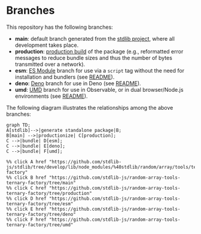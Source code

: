 <!--

@license Apache-2.0

Copyright (c) 2022 The Stdlib Authors.

Licensed under the Apache License, Version 2.0 (the "License");
you may not use this file except in compliance with the License.
You may obtain a copy of the License at

    http://www.apache.org/licenses/LICENSE-2.0

Unless required by applicable law or agreed to in writing, software
distributed under the License is distributed on an "AS IS" BASIS,
WITHOUT WARRANTIES OR CONDITIONS OF ANY KIND, either express or implied.
See the License for the specific language governing permissions and
limitations under the License.

-->

# Branches

This repository has the following branches:

-   **main**: default branch generated from the [stdlib project][stdlib-url], where all development takes place.
-   **production**: [production build][production-url] of the package (e.g., reformatted error messages to reduce bundle sizes and thus the number of bytes transmitted over a network).
-   **esm**: [ES Module][esm-url] branch for use via a `script` tag without the need for installation and bundlers (see [README][esm-readme]).
-   **deno**: [Deno][deno-url] branch for use in Deno (see [README][deno-readme]).
-   **umd**: [UMD][umd-url] branch for use in Observable, or in dual browser/Node.js environments (see [README][umd-readme]).

The following diagram illustrates the relationships among the above branches:

```mermaid
graph TD;
A[stdlib]-->|generate standalone package|B;
B[main] -->|productionize| C[production];
C -->|bundle| D[esm];
C -->|bundle| E[deno];
C -->|bundle| F[umd];

%% click A href "https://github.com/stdlib-js/stdlib/tree/develop/lib/node_modules/%40stdlib/random/array/tools/ternary-factory"
%% click B href "https://github.com/stdlib-js/random-array-tools-ternary-factory/tree/main"
%% click C href "https://github.com/stdlib-js/random-array-tools-ternary-factory/tree/production"
%% click D href "https://github.com/stdlib-js/random-array-tools-ternary-factory/tree/esm"
%% click E href "https://github.com/stdlib-js/random-array-tools-ternary-factory/tree/deno"
%% click F href "https://github.com/stdlib-js/random-array-tools-ternary-factory/tree/umd"
```

[stdlib-url]: https://github.com/stdlib-js/stdlib/tree/develop/lib/node_modules/%40stdlib/random/array/tools/ternary-factory
[production-url]: https://github.com/stdlib-js/random-array-tools-ternary-factory/tree/production
[deno-url]: https://github.com/stdlib-js/random-array-tools-ternary-factory/tree/deno
[deno-readme]: https://github.com/stdlib-js/random-array-tools-ternary-factory/blob/deno/README.md
[umd-url]: https://github.com/stdlib-js/random-array-tools-ternary-factory/tree/umd
[umd-readme]: https://github.com/stdlib-js/random-array-tools-ternary-factory/blob/umd/README.md
[esm-url]: https://github.com/stdlib-js/random-array-tools-ternary-factory/tree/esm
[esm-readme]: https://github.com/stdlib-js/random-array-tools-ternary-factory/blob/esm/README.md